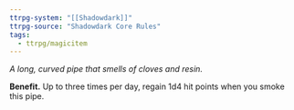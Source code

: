 ```yaml
---
ttrpg-system: "[[Shadowdark]]"
ttrpg-source: "Shadowdark Core Rules"
tags:
  - ttrpg/magicitem
---
```

*A long, curved pipe that smells of cloves and resin.*

**Benefit.** Up to three times per day, regain 1d4 hit points when you smoke this pipe.
